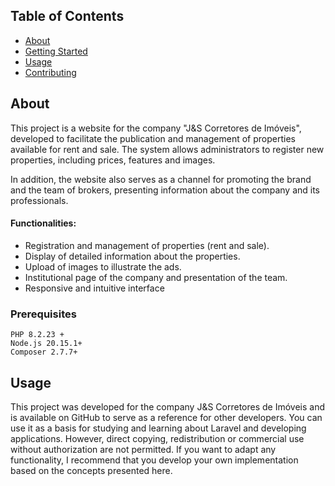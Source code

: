 

## Table of Contents

- [About](#about)
- [Getting Started](#getting_started)
- [Usage](#usage)
- [Contributing](../CONTRIBUTING.md)

## About <a name = "about"></a>

This project is a website for the company "J&S Corretores de Imóveis", developed to facilitate the publication and management of properties available for rent and sale. The system allows administrators to register new properties, including prices, features and images.

In addition, the website also serves as a channel for promoting the brand and the team of brokers, presenting information about the company and its professionals.

#### Functionalities:

- Registration and management of properties (rent and sale).
- Display of detailed information about the properties.
- Upload of images to illustrate the ads.
- Institutional page of the company and presentation of the team.
- Responsive and intuitive interface

### Prerequisites

```
PHP 8.2.23 +
Node.js 20.15.1+
Composer 2.7.7+
```

## Usage <a name = "usage"></a>

This project was developed for the company J&S Corretores de Imóveis and is available on GitHub to serve as a reference for other developers. You can use it as a basis for studying and learning about Laravel and developing applications. However, direct copying, redistribution or commercial use without authorization are not permitted. If you want to adapt any functionality, I recommend that you develop your own implementation based on the concepts presented here.